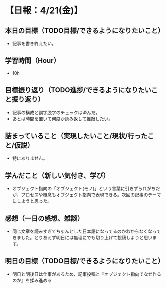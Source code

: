 # 【日報：4/21(金)】
## 本日の目標（TODO目標/できるようになりたいこと）
- 記事を書き終えたい。
## 学習時間（Hour）
- 10h
## 目標振り返り（TODO進捗/できるようになりたいこと振り返り）
- 記事の構成と誤字脱字のチェックは済んだ。
- あとは時間を置いて何度か読み返して推敲したい。
## 詰まっていること（実現したいこと/現状/行ったこと/仮説）
- 特にありません。
## 学んだこと（新しい気付き、学び）
- オブジェクト指向の「オブジェクト(モノ)」という言葉に引きずられがちだが、プロセスや概念もオブジェクト指向で表現できる。次回の記事のテーマにしようと思った。
## 感想（一日の感想、雑談）
- 同じ文章を読みすぎてちゃんとした日本語になってるのかわからなくなってきました。とりあえず明日には無理にでも切り上げて投稿しようと思います。
## 明日の目標（TODO目標/できるようになりたいこと）
- 明日と明後日は仕事があるため、記事投稿と『オブジェクト指向でなぜ作るのか』を揉み進める
